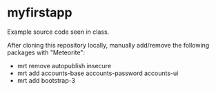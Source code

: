 myfirstapp
============

Example source code seen in class.

After cloning this repository locally, manually add/remove the following packages with "Meteorite":

- mrt remove autopublish insecure
- mrt add accounts-base accounts-password accounts-ui
- mrt add bootstrap-3
